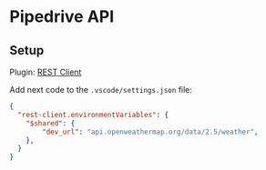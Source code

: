 # Pipedrive API

## Setup

Plugin: [REST Client](https://marketplace.visualstudio.com/items?itemName=humao.rest-client)

Add next code to the `.vscode/settings.json` file:

```json
{
  "rest-client.environmentVariables": {
    "$shared": {
        "dev_url": "api.openweathermap.org/data/2.5/weather",
    },
  }
}
```